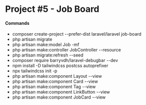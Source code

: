 # Project #5 - Job Board

#### Commands
- composer create-project --prefer-dist laravel/laravel job-board 
- php artisan migrate
- php artisan make:model Job -mf
- php artisan make:controller JobController --resource
- php artisan migrate:refresh --seed
- composer require barryvdh/laravel-debugbar --dev
- npm install -D tailwindcss postcss autoprefixer
- npx tailwindcss init -p
- php artisan make:component Layout --view
- php artisan make:component Card --view
- php artisan make:component Tag --view
- php artisan make:component LinkButton --view
- php artisan make:component JobCard --view
